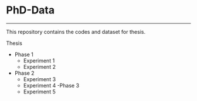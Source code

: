 # PhD-Data
---
This repository contains the codes and dataset for thesis.

Thesis
- Phase 1
  - Experiment 1
  - Experiment 2
- Phase 2
  - Experiment 3
  - Experiment 4
-Phase 3
  - Experiment 5
